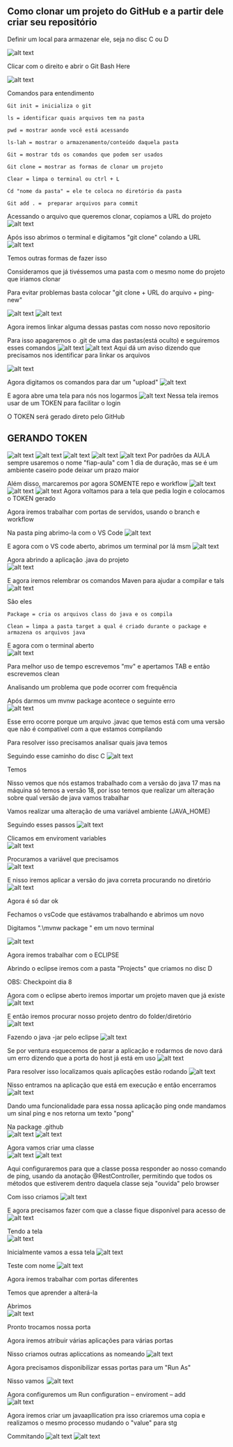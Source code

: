 ## Como clonar um projeto do GitHub e a partir dele criar seu repositório 

Definir um local para armazenar ele, seja no disc C ou D 

![alt text](image.png)

Clicar com o direito e abrir o Git Bash Here 

![alt text](image-1.png)
 

Comandos para entendimento 
```
Git init = inicializa o git 

ls = identificar quais arquivos tem na pasta 

pwd = mostrar aonde você está acessando  

ls-lah = mostrar o armazenamento/conteúdo daquela pasta 

Git = mostrar tds os comandos que podem ser usados 

Git clone = mostrar as formas de clonar um projeto 

Clear = limpa o terminal ou ctrl + L 

Cd "nome da pasta" = ele te coloca no diretório da pasta 

Git add . =  preparar arquivos para commit
```

 Acessando o arquivo que queremos clonar, copiamos a URL do projeto  
![alt text](image-2.png)

Após isso abrimos o terminal e digitamos "git clone" colando a URL 
![alt text](image-3.png)
 

Temos outras formas de fazer isso 

Consideramos que já tivéssemos uma pasta com o mesmo nome do projeto que iriamos clonar 

Para evitar problemas basta colocar "git clone + URL do arquivo + ping-new" 

 ![alt text](image-4.png)
 ![alt text](image-5.png)


Agora iremos linkar alguma dessas pastas com nosso novo repositorio 

Para isso apagaremos o .git de uma das pastas(está oculto) e seguiremos esses comandos 
 ![alt text](image-6.png)
 ![alt text](image-7.png)
Aqui dá um aviso dizendo que precisamos nos identificar para linkar os arquivos 

 ![alt text](image-8.png)
 

Agora digitamos os comandos para dar um "upload" 
 ![alt text](image-10.png)
 

E agora abre uma tela para nós nos logarmos 
![alt text](image-12.png)
Nessa tela iremos usar de um TOKEN para facilitar o login 

O TOKEN será gerado direto pelo GitHub

 

## GERANDO TOKEN 
![alt text](image-13.png)
![alt text](image-14.png)
![alt text](image-15.png)
![alt text](image-16.png)
![alt text](image-17.png)
Por padrões da AULA sempre usaremos o nome "fiap-aula" com 1 dia de duração, mas se é um ambiente caseiro pode deixar um prazo maior 

Além disso, marcaremos por agora SOMENTE repo e workflow 
![alt text](image-18.png)
![alt text](image-19.png)
![alt text](image-20.png)
Agora voltamos para a tela que pedia login e colocamos o TOKEN gerado 

Agora iremos trabalhar com portas de servidos, usando o branch e workflow 

Na pasta ping abrimo-la com o VS Code 
![alt text](image-21.png)
 
E agora com o VS code aberto, abrimos um terminal por lá msm 
![alt text](image-22.png)

Agora abrindo a aplicação .java do projeto  
![alt text](image-23.png)

E agora iremos relembrar os comandos Maven para ajudar a compilar e tals 
![alt text](image-24.png)

São eles  
```
Package = cria os arquivos class do java e os compila 

Clean = limpa a pasta target a qual é criado durante o package e armazena os arquivos java 
```
 

E agora com o terminal aberto  
![alt text](image-25.png)

Para melhor uso de tempo escrevemos "mv" e apertamos TAB e então escrevemos clean 

Analisando um problema que pode ocorrer com frequência  

Após darmos um mvnw package acontece o seguinte erro  
![alt text](image-26.png)

Esse erro ocorre porque um arquivo .javac que temos está com uma versão que não é compatível com a que estamos compilando 

Para resolver isso precisamos analisar quais java temos  

Seguindo esse caminho do disc C 
![alt text](image-27.png)

Temos  

Nisso vemos que nós estamos trabalhado com a versão do java 17 mas na máquina só temos a versão 18, por isso temos que realizar um alteração sobre qual versão de java vamos trabalhar 

Vamos realizar uma alteração de uma variável ambiente (JAVA_HOME) 

Seguindo esses passos 
![alt text](image-28.png)

Clicamos em enviroment variables  
![alt text](image-29.png)

Procuramos a variável que precisamos  
![alt text](image-30.png)

E nisso iremos aplicar a versão do java correta procurando no diretório  
![alt text](image-31.png)

Agora é só dar ok 

Fechamos o vsCode que estávamos trabalhando e abrimos um novo 

Digitamos ".\mvnw package " em um novo terminal  

 ![alt text](image-32.png)

 

Agora iremos trabalhar com o ECLIPSE 

Abrindo o eclipse iremos com a pasta "Projects" que criamos no disc D 

 

OBS: Checkpoint dia 8 

 

Agora com o eclipse aberto iremos importar um projeto maven que já existe  
![alt text](image-33.png)
 

E então iremos procurar nosso projeto dentro do folder/diretório  
![alt text](image-34.png)

Fazendo o java -jar pelo eclipse 
![alt text](image-35.png)

Se por ventura esquecemos de parar a aplicação e rodarmos de novo dará um erro dizendo que a porta do host já está em uso 
![alt text](image-36.png)

Para resolver isso localizamos quais aplicações estão rodando 
![alt text](image-37.png)

Nisso entramos na aplicação que está em execução e então encerramos  
![alt text](image-38.png)
 

Dando uma funcionalidade para essa nossa aplicação ping onde mandamos um sinal ping e nos retorna um texto "pong" 

Na package .github  
![alt text](image-39.png)
![alt text](image-40.png)

Agora vamos criar uma classe  
![alt text](image-41.png)
![alt text](image-42.png)

Aqui configuraremos para que a classe possa responder ao nosso comando de ping, usando da anotação @RestController, permitindo que todos os métodos que estiverem dentro daquela classe seja "ouvida" pelo browser 

Com isso criamos 
![alt text](image-43.png)

E agora precisamos fazer com que a classe fique disponível para acesso de  
![alt text](image-44.png)

Tendo a tela  
![alt text](image-45.png)

Inicialmente vamos a essa tela 
![alt text](image-46.png)

Teste com nome 
![alt text](image-48.png)

Agora iremos trabalhar com portas diferentes 

Temos que aprender a alterá-la 

Abrimos  
![alt text](image-49.png)

Pronto trocamos nossa porta 

Agora iremos atribuir várias aplicações para várias portas 

Nisso criamos outras apliccations as nomeando 
![alt text](image-50.png)

Agora precisamos disponibilizar essas portas para um "Run As" 

Nisso vamos  
![alt text](image-51.png)
 

Agora configuremos um Run configuration – enviroment – add  
![alt text](image-52.png)

Agora iremos criar um javaapllication pra isso criaremos uma copia e realizamos o mesmo processo mudando o "value" para stg 

Commitando 
![alt text](image-53.png)
![alt text](image-54.png)

 